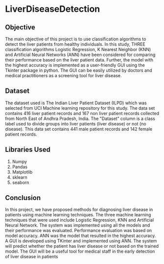 # LiverDiseaseDetection
## Objective
The main objective of this project is to use classification algorithms to detect the liver patients from healthy individuals. In this study, THREE classification algorithms Logistic Regression, K Nearest Neighbor (KNN) and Artificial Neural Networks (ANN) have been considered for comparing their performance based on the liver patient data. Further, the model with the highest accuracy is implemented as a user-friendly GUI using the Tkinter package in python. The GUI can be easily utilized by doctors and medical practitioners as a screening tool for liver disease. 
## Dataset
The dataset used is The Indian Liver Patient Dataset (ILPD) which was selected from UCI Machine learning repository for this study. The data set contains 416 liver patient records and 167 non liver patient records collected from North East of Andhra Pradesh, India. The "Dataset" column is a class label used to divide groups into liver patients (liver disease) or not (no disease). This data set contains 441 male patient records and 142 female patient records.
## Libraries Used
1.	Numpy
2.	Pandas
3.	Matplotlib
4.	sklearn
5.	seaborn
## Conclusion
In this project, we have proposed methods for diagnosing liver disease in patients using machine learning techniques. The three machine learning techniques that were used include Logistic Regression, KNN and Artificial Neural Network. The system was implemented using all the models and their performance was evaluated. Performance evaluation was based on model accuracy. ANN was the model that resulted in the highest accuracy. A GUI is developed using TKinter and implemented using ANN. The system will predict whether the patient has liver disease or not based on the trained model. The GUI will be a useful tool for medical staff in the early detection of liver disease in patients
